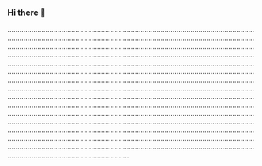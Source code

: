 ### Hi there 👋

.................................................................................................................................................................................................................................................................................................................................................................................................................................................................................................................................................................................................................................................................................................................................................................................................................................................................................................................................................................................................................................................................................................................................................................................................................................................................................................................................................................................................................................................................................................................................................................................................................................................................................................................................................................................................................................................................................................................................................................................................